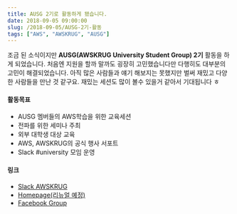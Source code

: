 ```yaml
---
title: AUSG 2기로 활동하게 됐습니다.
date: 2018-09-05 09:00:00
slug: /2018-09-05/AUSG-2기-활동
tags: ["AWS", "AWSKRUG", "AUSG"]
---
```


조금 된 소식이지만 **AUSG(AWSKRUG University Student Group) 2기** 활동을 하게 되었습니다. 처음엔 지원을
할까 말까도 굉장히 고민했습니다만 다행히도 대부분의 고민이 해결되었습니다. 아직 많은 사람들과 얘기 해보지는 못했지만 벌써 재밌고 다양한
사람들을 만난 것 같구요. 재밌는 세션도 많이 볼수 있을거 같아서 기대됩니다 ㅎ

#### **활동목표**

* AUSG 멤버들의 AWS학습을 위한 교육세션
* 전파를 위한 세미나 주최
* 외부 대학생 대상 교육
* AWS, AWSKRUG의 공식 행사 서포트
* Slack #university 모임 운영

#### 링크

* [Slack AWSKRUG](http://awskrug.slack.com)
* [Homepage(리뉴얼 예정)](http://www.awskr.org/)
* [Facebook Group](https://www.facebook.com/groups/awskrug)